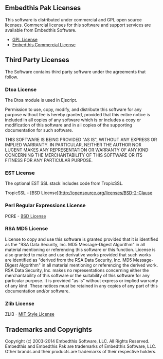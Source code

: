 Embedthis Pak Licenses
---

This software is distributed under commercial and GPL open source licenses.
Commercial licenses for this software and support services are available 
from Embedthis Software.

* [GPL License](http://www.gnu.org/licenses/gpl-2.0.html)
* [Embedthis Commercial License](https://embedthis.com/licensing/)

Third Party Licenses
---

The Software contains third party software under the agreements that follow.

###  Dtoa License

The Dtoa module is used in Ejscript.

Permission to use, copy, modify, and distribute this software for any purpose 
without fee is hereby granted, provided that this entire notice is included 
in all copies of any software which is or includes a copy or modification of 
this software and in all copies of the supporting documentation for such 
software.

THIS SOFTWARE IS BEING PROVIDED "AS IS", WITHOUT ANY EXPRESS OR IMPLIED 
WARRANTY. IN PARTICULAR, NEITHER THE AUTHOR NOR LUCENT MAKES ANY REPRESENTATION
OR WARRANTY OF ANY KIND CONCERNING THE MERCHANTABILITY OF THIS SOFTWARE OR ITS 
FITNESS FOR ANY PARTICULAR PURPOSE.

### EST License

The optional EST SSL stack includes code from TropicSSL.

TropicSSL - [BSD License](http://opensource.org/licenses/BSD-2-Clause

### Perl Regular Expressions License

PCRE - [BSD License](http://opensource.org/licenses/BSD-2-Clause)

### RSA MD5 License

License to copy and use this software is granted provided that it is identified 
as the "RSA Data Security, Inc. MD5 Message-Digest Algorithm" in all material 
mentioning or referencing this software or this function. License is also 
granted to make and use derivative works provided that such works are 
identified as "derived from the RSA Data Security, Inc. MD5 Message-Digest 
Algorithm" in all material mentioning or referencing the derived work. RSA Data
Security, Inc. makes no representations concerning either the merchantability 
of this software or the suitability of this software for any particular 
purpose. It is provided "as is" without express or implied warranty of any 
kind. These notices must be retained in any copies of any part of this 
documentation and/or software. 

### Zlib License

ZLIB - [MIT Style License](http://www.zlib.net/zlib_license.html)

Trademarks and Copyrights
---
Copyright (c) 2003-2014 Embedthis Software, LLC. All Rights Reserved.
Embedthis and Embedthis Pak are trademarks of Embedthis Software, LLC.
Other brands and their products are trademarks of their respective holders.

